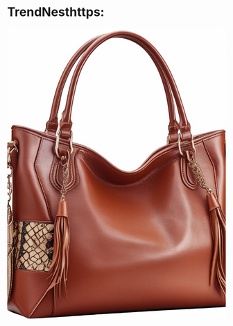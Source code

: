 # TrendNesthttps:
![image alt](https://github.com/TrendNest24/TrendNest/blob/51515f762ee9a43ad4dfb8faa63846574729fff7/Leonardo_Phoenix_10_Glamorous_and_stylish_exquisite_high_fashi_2%20(7).jpg)
